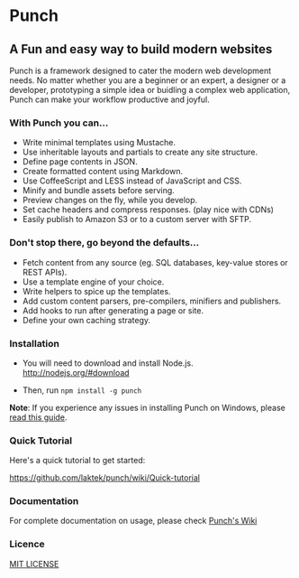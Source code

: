 # Punch 
## A Fun and easy way to build modern websites  

Punch is a framework designed to cater the modern web development needs. No matter whether you are a beginner or an expert, a designer or a developer, prototyping a simple idea or buidling a complex web application, Punch can make your workflow productive and joyful.  

### With Punch you can...

* Write minimal templates using Mustache.
* Use inheritable layouts and partials to create any site structure.
* Define page contents in JSON.
* Create formatted content using Markdown.
* Use CoffeeScript and LESS instead of JavaScript and CSS.
* Minify and bundle assets before serving.
* Preview changes on the fly, while you develop.
* Set cache headers and compress responses. (play nice with CDNs)
* Easily publish to Amazon S3 or to a custom server with SFTP.

### Don't stop there, go beyond the defaults...

* Fetch content from any source (eg. SQL databases, key-value stores or REST APIs).
* Use a template engine of your choice. 
* Write helpers to spice up the templates.
* Add custom content parsers, pre-compilers, minifiers and publishers.
* Add hooks to run after generating a page or site.
* Define your own caching strategy.

### Installation

* You will need to download and install Node.js. http://nodejs.org/#download 

* Then, run `npm install -g punch`

**Note**: If you experience any issues in installing Punch on Windows, please [read this guide](https://github.com/laktek/punch/wiki/Windows).

### Quick Tutorial

Here's a quick tutorial to get started:

https://github.com/laktek/punch/wiki/Quick-tutorial

### Documentation

For complete documentation on usage, please check [Punch's Wiki](https://github.com/laktek/punch/wiki)

### Licence

[MIT LICENSE](https://github.com/laktek/punch/blob/master/LICENSE)

